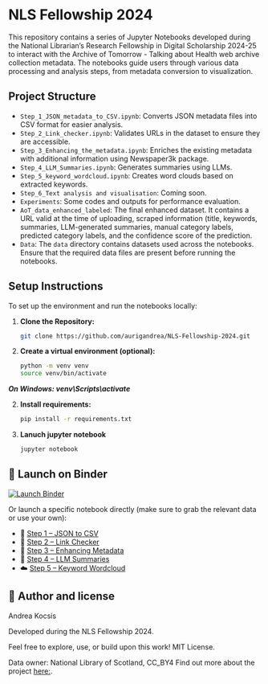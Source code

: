 # NLS Fellowship 2024
 
This repository contains a series of Jupyter Notebooks developed during the National Librarian’s Research Fellowship in Digital Scholarship 2024-25  to interact with the Archive of Tomorrow - Talking about Health web archive collection metadata. The notebooks guide users through various data processing and analysis steps, from metadata conversion to visualization.

## Project Structure

- `Step_1_JSON_metadata_to_CSV.ipynb`: Converts JSON metadata files into CSV format for easier analysis.
- `Step_2_Link_checker.ipynb`: Validates URLs in the dataset to ensure they are accessible.
- `Step_3_Enhancing_the_metadata.ipynb`: Enriches the existing metadata with additional information using Newspaper3k package.
- `Step_4_LLM_Summaries.ipynb`: Generates summaries using LLMs.
- `Step_5_keyword_wordcloud.ipynb`: Creates word clouds based on extracted keywords.
- `Step_6_Text analysis and visualisation`: Coming soon.
- `Experiments`: Some codes and outputs for performance evaluation.
- `AoT_data_enhanced_labeled`: The final enhanced dataset. It contains a URL valid at the time of uploading, scraped information (title, keywords, summaries, LLM-generated summaries, manual category labels, predicted category labels, and the confidence score of the prediction.
- `Data`: The `data` directory contains datasets used across the notebooks. Ensure that the required data files are present before running the notebooks.

## Setup Instructions

To set up the environment and run the notebooks locally:

1. **Clone the Repository:**

   ```bash
   git clone https://github.com/aurigandrea/NLS-Fellowship-2024.git

2. **Create a virtual environment (optional):**

   ```bash
   python -m venv venv
   source venv/bin/activate
  ***On Windows: venv\Scripts\activate***

2. **Install requirements:**
     ```bash
   pip install -r requirements.txt

4. **Lanuch jupyter notebook**
     ```bash
     jupyter notebook

## 🔗 Launch on Binder

[![Launch Binder](https://mybinder.org/badge_logo.svg)](https://mybinder.org/v2/gh/aurigandrea/NLS-Fellowship-2024/HEAD)

Or launch a specific notebook directly (make sure to grab the relevant data or use your own):

- 📄 [Step 1 – JSON to CSV](https://mybinder.org/v2/gh/aurigandrea/NLS-Fellowship-2024/HEAD?filepath=Step_1_JSON_metadata_to_CSV.ipynb)
- 🔗 [Step 2 – Link Checker](https://mybinder.org/v2/gh/aurigandrea/NLS-Fellowship-2024/HEAD?filepath=Step_2_Link_checker.ipynb)
- 🧠 [Step 3 – Enhancing Metadata](https://mybinder.org/v2/gh/aurigandrea/NLS-Fellowship-2024/HEAD?filepath=Step_3_Enhancing_the_metadata.ipynb)
- 🤖 [Step 4 – LLM Summaries](https://mybinder.org/v2/gh/aurigandrea/NLS-Fellowship-2024/HEAD?filepath=Step_4_LLM_Summaries.ipynb)
- ☁️ [Step 5 – Keyword Wordcloud](https://mybinder.org/v2/gh/aurigandrea/NLS-Fellowship-2024/HEAD?filepath=Step_5_keyword_wordcloud.ipynb)


## 👤 Author and license
Andrea Kocsis

Developed during the NLS Fellowship 2024.

Feel free to explore, use, or build upon this work! MIT License. 

Data owner: National Library of Scotland, CC_BY4
Find out more about the project [here:](https://aotfornls.netlify.app/).
